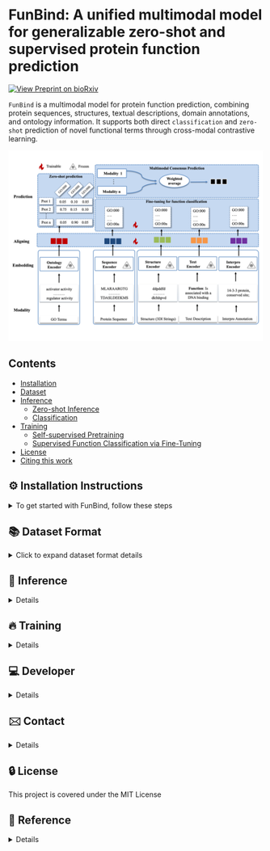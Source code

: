 # FunBind: A unified multimodal model for generalizable zero-shot and supervised protein function prediction
[![View Preprint on bioRxiv](https://img.shields.io/badge/Preprint-bioRxiv-b31b1b)](https://github.com/jianlin-cheng/FunBind/blob/main/model.png)



`FunBind` is a multimodal model for protein function prediction, combining protein sequences, structures, textual descriptions, domain annotations, and ontology information.
It supports both direct `classification` and `zero-shot` prediction of novel functional terms through cross-modal contrastive learning.

![Method overview ](models/model.png)


## Contents

- [Installation](#installation)
- [Dataset](#dataset)
- [Inference](#inference)
    - [Zero-shot Inference](#zero-shot-inference)
    - [Classification](#function-classification)
- [Training](#training)
    - [Self-supervised Pretraining](#self-supervised-pretraining)
    - [Supervised Function Classification via Fine-Tuning](#supervised-function-classification-via-fine-tuning)
- [License](#license)
- [Citing this work](#reference)



## &#9881; Installation Instructions
<details>
<summary>To get started with FunBind, follow these steps</summary>

1. Clone the Repository
```
git clone https://github.com/jianlin-cheng/FunBind.git
cd FunBind
```

2. Download checkpoints (~ 16GB total):
<!-- 
   wget url-for-data
   downloaded-data
-->
```
https://calla.rnet.missouri.edu/rnaminer/funbinddata/DATA/saved_models/
```

3. Set Up the Conda Environment:
```bash
conda env create -f FunBind.yml
conda activate FunBind
```
</details>


## &#128218; Dataset Format

<details>
<summary>Click to expand dataset format details</summary>

---

### &#129516; Sequence Data  
Sequences should be provided in **FASTA** format.  
**Example:** [`examples/sequence.fasta`](examples/sequence.fasta)

---

### &#129521; Structure Data  
Structure data can be obtained from **AlphaFold** and converted into **3Di sequences** using  
[**ProstT5 – How to derive 3Di sequences from structures**](https://github.com/mheinzinger/ProstT5?tab=readme-ov-file#-how-to-derive-3di-sequences-from-structures).  
The resulting **3Di FASTA** file can then be used as input to **FunBind**.  
**Example:** [`examples/structure.fasta`](examples/structure.fasta)

---

### &#128221; Text Data  
Text descriptions should follow the **[UniProt Flat Text format](http://web.expasy.org/docs/userman.html)**.  
You can download data using the [**UniProt ID Mapping Tool**](https://www.uniprot.org/id-mapping).  
**Example:** [`examples/text.txt`](examples/text.txt)

---

### &#129513; InterPro Data  
InterPro domain annotations can be generated using **[InterProScan](https://www.ebi.ac.uk/interpro/download/)**.  
**Example:** [`examples/text.txt`](examples/text.txt)

---

### &#129504; Ontology Data  
Ontology annotations (e.g., Gene Ontology terms) should be provided in a simple text format, where each line contains a **GO ID**.
**Example:** [`examples/text.txt`](examples/ontology.txt)

---

</details>





## &#128640; Inference
<details>



### Zero-shot Inference

```bash
    python zeroshot_inference.py [-h] \
        --input-path INPUT_PATH \
        --modality {Sequence,Structure,Text,Interpro} \
        --ontology-path ONTOLOGY_PATH \
        --go-graph GO_GRAPH \
        --model-checkpoint MODEL_CHECKPOINT \
        [--batch BATCH] \
        [--topk TOPK] \
        [--device DEVICE]
```

####  Example:

To run zero-shot inference using Text modality on the sample data in the examples/ directory:

```bash
python zeroshot_inference.py \
    --model-checkpoint /path/to/funbind_checkpoint.pth \
    --input-path examples/text.txt \
    --modality Text \
    --ontology-path examples/ontology.txt \
    --go-graph examples/go-basic.obo
```



This will give you the output
```python
Predictions for protein: Q64565
Top 1 term: ('GO:0170035',), Score: 85.83%
Top 2 term: ('GO:0170033',), Score: 13.29%
Top 3 term: ('GO:1902674',), Score: 0.34%
-----------------------------
Predictions for protein: A8BPK8
Top 1 term: ('GO:1905504',), Score: 87.74%
Top 2 term: ('GO:0097561',), Score: 5.90%
Top 3 term: ('GO:0097560',), Score: 5.66%
-----------------------------
Predictions for protein: Q12198
Top 1 term: ('GO:0170043',), Score: 63.78%
Top 2 term: ('GO:0170033',), Score: 20.56%
Top 3 term: ('GO:0170041',), Score: 9.86%
-----------------------------
Predictions for protein: P18335
Top 1 term: ('GO:0170038',), Score: 95.72%
Top 2 term: ('GO:0170035',), Score: 3.15%
Top 3 term: ('GO:0170039',), Score: 1.13%
-----------------------------
```


### Function Classification

```bash
python train.py --epochs [Number_epoch] --folder [intermediate_folder]
```

</details>

## &#128293; Training

<details>

You can download the preprocessed training and validation data, as well as the data for experiments from (~36 GB total):
```
https://calla.rnet.missouri.edu/rnaminer/funbinddata
```

### Self-supervised Pretraining

1. To Train the model use the script:
```bash
python pretraining.py
```

### Supervised Function Classification via Fine-

1. To Train the model use the script:
```bash
python training.py
```


2. Evaluation command used: see 
see [cafa evaluator](https://github.com/BioComputingUP/CAFA-evaluator)
```bash
cafaeval obo-file-path predictions-path groundtruth-file -out_dir output-path -ia information-acretion-file -prop fill -norm cafa -th_step 0.001 -max_terms 500
```


</details>

## &#128187; Developer

<details>

```
Frimpong Boadu
Deparment of Computer Science
University of Missouri
Columbia, MO 65211, USA
Email: fbqc9@missouri.edu
```
</details>


## &#128386; Contact
<details>

```
Jianlin (Jack) Cheng, PhD, AAAS Fellow
Curators' Distinguished Professor
William and Nancy Thompson Distinguished Professor
Department of Electrical Engineering and Computer Science
University of Missouri
Columbia, MO 65211, USA
Email: chengji@missouri.edu
```

</details>

## &#128274; License
This project is covered under the MIT License

## &#128214; Reference
<details>
Boadu, F., Wang, Y., Cheng, J. A unified multimodal model for generalizable zero-shot and supervised protein function prediction. Submitted. 
</details>
